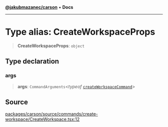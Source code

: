 [**@jakubmazanec/carson**](../README.md) • **Docs**

---

# Type alias: CreateWorkspaceProps

> **CreateWorkspaceProps**: `object`

## Type declaration

### args

> **args**: `CommandArguments`\<_typeof_
> [`createWorkspaceCommand`](../variables/createWorkspaceCommand.md)\>

## Source

[packages/carson/source/commands/create-workspace/CreateWorkspace.tsx:12](https://github.com/jakubmazanec/js-tools/blob/d8fb2f4f9576baa170e480eea0b247af3afdcd86/packages/carson/source/commands/create-workspace/CreateWorkspace.tsx#L12)
